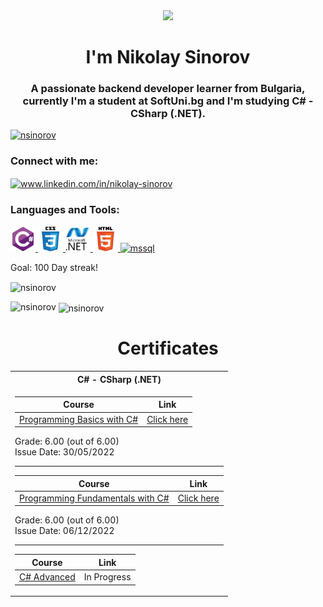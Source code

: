 <div align="center">
 <img src="https://media.giphy.com/media/xTiIzJSKB4l7xTouE8/giphy.gif">
 <h1 align="center">I'm Nikolay Sinorov</h1>
 </div>
<h3 align="center">A passionate backend developer learner from Bulgaria, currently I'm a student at SoftUni.bg and I'm studying C# - CSharp (.NET).</h3>

<p align="left"> <a href="https://github.com/ryo-ma/github-profile-trophy"><img src="https://github-profile-trophy.vercel.app/?username=nsinorov" alt="nsinorov" /></a> </p>


<h3 align="left">Connect with me:</h3>
<p align="left">
<a href="https://www.linkedin.com/in/nikolay-sinorov" target="blank"><img align="center" src="https://raw.githubusercontent.com/rahuldkjain/github-profile-readme-generator/master/src/images/icons/Social/linked-in-alt.svg" alt="www.linkedin.com/in/nikolay-sinorov" height="30" width="40" /></a>
</p>

<h3 align="left">Languages and Tools:</h3>

<p align="left"> <a href="https://www.w3schools.com/cs/" target="_blank" rel="noreferrer"> <img src="https://raw.githubusercontent.com/devicons/devicon/master/icons/csharp/csharp-original.svg" alt="csharp" width="40" height="40"/> </a> <a href="https://www.w3schools.com/css/" target="_blank" rel="noreferrer"> <img src="https://raw.githubusercontent.com/devicons/devicon/master/icons/css3/css3-original-wordmark.svg" alt="css3" width="40" height="40"/> </a> <a href="https://dotnet.microsoft.com/" target="_blank" rel="noreferrer"> <img src="https://raw.githubusercontent.com/devicons/devicon/master/icons/dot-net/dot-net-original-wordmark.svg" alt="dotnet" width="40" height="40"/> </a> <a href="https://www.w3.org/html/" target="_blank" rel="noreferrer"> <img src="https://raw.githubusercontent.com/devicons/devicon/master/icons/html5/html5-original-wordmark.svg" alt="html5" width="40" height="40"/> </a> <a href="https://www.microsoft.com/en-us/sql-server" target="_blank" rel="noreferrer"> <img src="https://www.svgrepo.com/show/303229/microsoft-sql-server-logo.svg" alt="mssql" width="40" height="40"/> </a> </p>

Goal: 100 Day streak!


<p><img align="center" src="https://github-readme-streak-stats.herokuapp.com/?user=nsinorov&" alt="nsinorov" /></p>

<p><img align="left" src="https://github-readme-stats.vercel.app/api/top-langs?username=nsinorov&show_icons=true&locale=en&layout=compact" alt="nsinorov" /></p>

<p>&nbsp;<img align="center" src="https://github-readme-stats.vercel.app/api?username=nsinorov&show_icons=true&locale=en" alt="nsinorov" /></p>




<h1 align="center">Certificates </h1>

<table>

<tr>
 <th> C# - CSharp (.NET) </th>
</tr>

<tr>
<td>

| **Course**                                                            | **Link**                                                   |
| --------------------------------------------------------------------- | ---------------------------------------------------------- |
| <a href="https://softuni.bg/trainings/3740/programming-basics-with-csharp-april-2022" > Programming Basics with C# </a>         | <a href="https://softuni.bg/certificates/details/134052/1d8d5f63"> Click here</a> |

  Grade: 6.00 (out of 6.00)<br /> Issue Date: 30/05/2022</th>
  
  ---------------------------------------------------------------------------------
  
| **Course**                                                            | **Link**                                                   |
| --------------------------------------------------------------------- | ---------------------------------------------------------- |
| <a href="https://softuni.bg/trainings/3836/programming-fundamentals-with-csharp-september-2022" > Programming Fundamentals with C# </a>    | <a href="https://softuni.bg/certificates/details/149101/779ceff8"> Click here</a> |

  Grade: 6.00 (out of 6.00)<br /> Issue Date: 06/12/2022</th>
  
  ---------------------------------------------------------------------------------
  
| **Course**                                                            | **Link**                                                   |
| --------------------------------------------------------------------- | ---------------------------------------------------------- |
| <a href="https://softuni.bg/modules/58/csharp-advanced/1379" > C# Advanced </a>         | <a> In Progress </a> |
